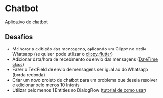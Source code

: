 # Chatbot

Aplicativo de chatbot


## Desafios

- Melhorar a exibição das mensagens, aplicando um Clippy no estilo Whatsapp (se quiser, pode utilizar o [clippy_flutter](https://pub.dev/packages/clippy_flutter))
- Adicionar data/hora de recebimento ou envio das mensagens ([DateTime class](https://api.flutter.dev/flutter/dart-core/DateTime-class.html))
- Fazer o TextField de envio de mensagens ser igual ao do Whatsapp (borda redonda)
- Criar um novo projeto de chatbot para um problema que deseja resolver e adicionar pelo menos 10 Intents
- Utilizar pelo menos 1 Entities no DialogFlow ([tutorial de como usar](https://www.youtube.com/watch?v=3ePcMGW5cjo))


